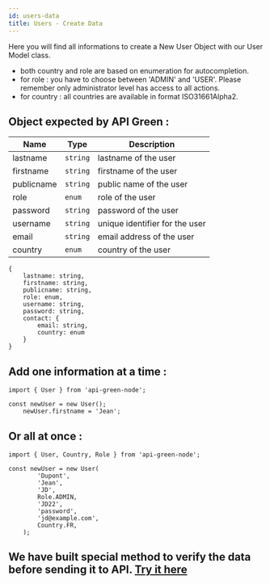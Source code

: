 ```yaml
---
id: users-data
title: Users - Create Data
---
```


Here you will find all informations to create a New User Object with our User Model class.
- both country and role are based on enumeration for autocompletion.
- for role : you have to choose between 'ADMIN' and 'USER'. Please remember only administrator level has access to all actions.
- for country : all countries are available in format ISO31661Alpha2.

## Object expected by API Green : 
| Name | Type | Description |
| --- | --- | --- |
| lastname | <code>string</code> | lastname of the user |
| firstname | <code>string</code> | firstname of the user |
| publicname | <code>string</code> | public name of the user |
| role | <code>enum</code> | role of the user |
| password | <code>string</code> | password of the user |
| username | <code>string</code> | unique identifier for the user |
| email | <code>string</code> | email address of the user |
| country | <code>enum</code> | country of the user |

```
{
    lastname: string,
    firstname: string,
    publicname: string,
    role: enum,
    username: string,
    password: string,
    contact: {
        email: string,
        country: enum
    }
}

```

## Add one information at a time :

```
import { User } from 'api-green-node';

const newUser = new User();
    newUser.firstname = 'Jean';

```
## Or all at once  :

```
import { User, Country, Role } from 'api-green-node';

const newUser = new User(
        'Dupont',
        'Jean',
        'JD',
        Role.ADMIN,
        'JD22',
        'password',
        'jd@example.com',
        Country.FR,
    );

```
## We have built special method to verify the data before sending it to API. [Try it here](tools#verify)